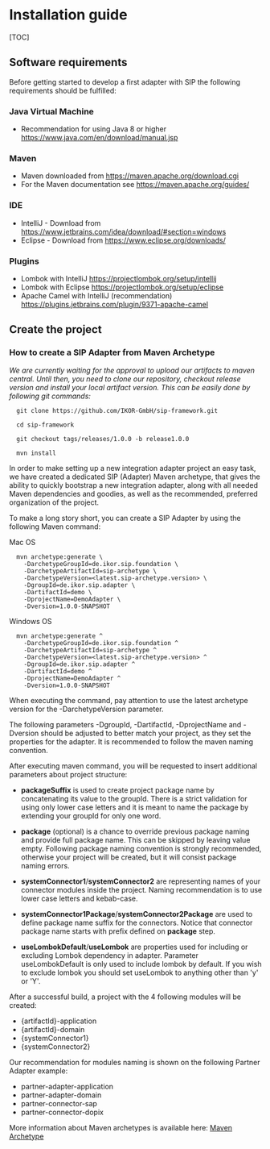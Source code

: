 # Installation guide

[TOC]

## Software requirements

Before getting started to develop a first adapter with SIP the following requirements should be fulfilled:

### Java Virtual Machine

- Recommendation for using Java 8 or higher <https://www.java.com/en/download/manual.jsp>

### Maven

- Maven downloaded from <https://maven.apache.org/download.cgi>
- For the Maven documentation see <https://maven.apache.org/guides/>

### IDE

- IntelliJ - Download from <https://www.jetbrains.com/idea/download/#section=windows>
- Eclipse - Download from <https://www.eclipse.org/downloads/>

### Plugins

- Lombok with IntelliJ <https://projectlombok.org/setup/intellij>
- Lombok with Eclipse <https://projectlombok.org/setup/eclipse>
- Apache Camel with IntelliJ (recommendation) <https://plugins.jetbrains.com/plugin/9371-apache-camel>

## Create the project

### How to create a SIP Adapter from Maven Archetype

*We are currently waiting for the approval to upload our artifacts to maven central. Until then, you need to
clone our repository, checkout release version and install your local artifact version. This can be easily done by following 
git commands:*
```shell
  git clone https://github.com/IKOR-GmbH/sip-framework.git
```
```shell
  cd sip-framework
```
```shell
  git checkout tags/releases/1.0.0 -b release1.0.0
```
```shell
  mvn install 
```

In order to make setting up a new integration adapter project an easy task, we have created a dedicated SIP (Adapter) 
Maven archetype, that gives the ability to quickly bootstrap a new integration adapter, along with all needed Maven 
dependencies and goodies, as well as the recommended, preferred organization of the project.

To make a long story short, you can create a SIP Adapter by using the following Maven command:

Mac OS
```shell
  mvn archetype:generate \
    -DarchetypeGroupId=de.ikor.sip.foundation \
    -DarchetypeArtifactId=sip-archetype \
    -DarchetypeVersion=<latest.sip-archetype.version> \
    -DgroupId=de.ikor.sip.adapter \
    -DartifactId=demo \
    -DprojectName=DemoAdapter \
    -Dversion=1.0.0-SNAPSHOT
```

Windows OS
```shell
  mvn archetype:generate ^
    -DarchetypeGroupId=de.ikor.sip.foundation ^
    -DarchetypeArtifactId=sip-archetype ^
    -DarchetypeVersion=<latest.sip-archetype.version> ^
    -DgroupId=de.ikor.sip.adapter ^
    -DartifactId=demo ^
    -DprojectName=DemoAdapter ^
    -Dversion=1.0.0-SNAPSHOT
```

When executing the command, pay attention to use the latest archetype version for the -DarchetypeVersion parameter.

The following parameters -DgroupId, -DartifactId, -DprojectName and -Dversion should be adjusted to better match your project,
as they set the properties for the adapter. It is recommended to follow the maven naming convention.

After executing maven command, you will be requested to insert additional parameters about project structure:

- **packageSuffix** is used to create project package name by concatenating its value to the groupId. There is a strict validation
  for using only lower case letters and it is meant to name the package by extending your groupId for only one word.

- **package** (optional) is a chance to override previous package naming and provide full package name. This can be skipped
  by leaving value empty. Following package naming convention is strongly recommended, otherwise your project will be
  created, but it will consist package naming errors.

- **systemConnector1**/**systemConnector2** are representing names of your connector modules inside the project.
  Naming recommendation is to use lower case letters and kebab-case.

- **systemConnector1Package**/**systemConnector2Package** are used to define package name suffix for the connectors. Notice that
  connector package name starts with prefix defined on **package** step.

- **useLombokDefault**/**useLombok** are properties used for including or excluding Lombok dependency in adapter.
  Parameter useLombokDefault is only used to include lombok by default. If you wish to exclude lombok you should set
  useLombok to anything other than 'y' or 'Y'.

After a successful build, a project with the 4 following modules will be created:

- {artifactId}-application
- {artifactId}-domain
- {systemConnector1}
- {systemConnector2}

Our recommendation for modules naming is shown on the following Partner Adapter example:

- partner-adapter-application
- partner-adapter-domain
- partner-connector-sap
- partner-connector-dopix

More information about Maven archetypes is available here:
[Maven Archetype](https://maven.apache.org/guides/introduction/introduction-to-archetypes.html)
